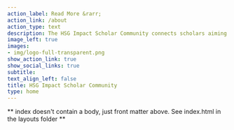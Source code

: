 ```yaml
---
action_label: Read More &rarr;
action_link: /about
action_type: text
description: The HSG Impact Scholar Community connects scholars aiming to conduct research that positively contributes to the UN Sustainable Development Goals and fosters positive social and environmental change.
image_left: true
images:
- img/logo-full-transparent.png
show_action_link: true
show_social_links: true
subtitle: 
text_align_left: false
title: HSG Impact Scholar Community
type: home
---
```


** index doesn't contain a body, just front matter above.
See index.html in the layouts folder **
